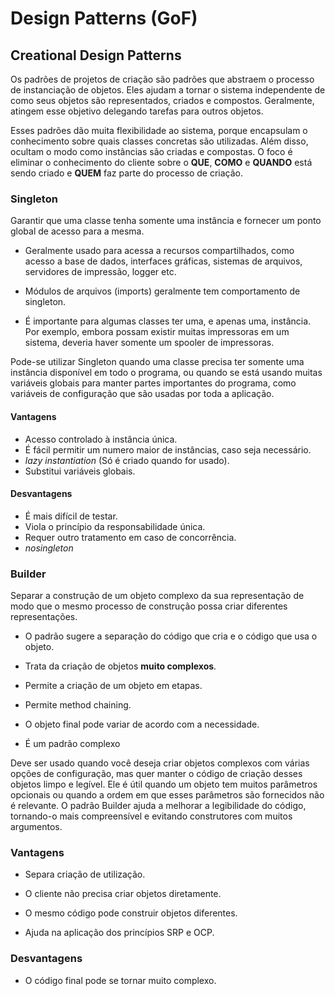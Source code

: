 # Design Patterns (GoF)

## Creational Design Patterns

Os padrões de projetos de criação são padrões que abstraem o processo de instanciação de objetos. Eles ajudam a tornar o sistema independente de como seus objetos são representados, criados e compostos. Geralmente, atingem esse objetivo delegando tarefas para outros objetos.

Esses padrões dão muita flexibilidade ao sistema, porque encapsulam o conhecimento sobre quais classes concretas são utilizadas. Além disso, ocultam o modo como instâncias são criadas e compostas. O foco é eliminar o conhecimento do cliente sobre o **QUE**, **COMO** e **QUANDO** está sendo criado e **QUEM** faz parte do processo de criação.

### Singleton
Garantir que uma classe tenha somente uma instância e fornecer um ponto global de acesso para a mesma.

* Geralmente usado para acessa a recursos compartilhados, como acesso a base de dados, interfaces gráficas, sistemas de arquivos, servidores de impressão, logger etc.

* Módulos de arquivos (imports) geralmente tem comportamento de singleton.

*  É importante para algumas classes ter uma, e apenas uma, instância. Por exemplo, embora possam existir muitas impressoras em um sistema, deveria haver somente um spooler de impressoras.

Pode-se utilizar Singleton quando uma classe precisa ter somente uma instância disponível em todo o programa, ou quando se está usando muitas variáveis globais para manter partes importantes do programa, como variáveis de configuração que são usadas por toda a aplicação.

#### Vantagens
  * Acesso controlado à instância única.
  * É fácil permitir um numero maior de instâncias, caso seja necessário.
  * _lazy instantiation_ (Só é criado quando for usado).
  * Substitui variáveis globais.

#### Desvantagens
  * É mais difícil de testar.
  * Viola o princípio da responsabilidade única.
  * Requer outro tratamento em caso de concorrência.
  * _nosingleton_

### Builder

Separar a construção de um objeto complexo da sua representação de modo que o mesmo processo de construção possa criar diferentes representações.

* O padrão sugere a separação do código que cria e o código que usa o objeto.

* Trata da criação de objetos **muito complexos**.

* Permite a criação de um objeto em etapas.

* Permite method chaining.

* O objeto final pode variar de acordo com a necessidade.

* É um padrão complexo

Deve ser usado quando você deseja criar objetos complexos com várias opções de configuração, mas quer manter o código de criação desses objetos limpo e legível. Ele é útil quando um objeto tem muitos parâmetros opcionais ou quando a ordem em que esses parâmetros são fornecidos não é relevante. O padrão Builder ajuda a melhorar a legibilidade do código, tornando-o mais compreensível e evitando construtores com muitos argumentos.

### Vantagens
  * Separa criação de utilização.

  * O cliente não precisa criar objetos diretamente.

  * O mesmo código pode construir objetos diferentes.

  * Ajuda na aplicação dos princípios SRP e OCP.

### Desvantagens
  * O código final pode se tornar muito complexo.